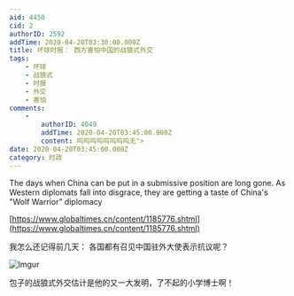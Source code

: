 ```yaml
---
aid: 4450
cid: 2
authorID: 2592
addTime: 2020-04-20T03:30:00.000Z
title: 坏球时报： 西方害怕中国的战狼式外交
tags:
    - 坏球
    - 战狼式
    - 时报
    - 外交
    - 害怕
comments:
    -
        authorID: 4049
        addTime: 2020-04-20T03:45:00.000Z
        content: 呜呜呜呜呜呜呜呜无">
date: 2020-04-20T03:45:00.000Z
category: 时政
---
```


The days when China can be put in a submissive position are long gone. As Western diplomats fall into disgrace, they are getting a taste of China's "Wolf Warrior" diplomacy

[https://www.globaltimes.cn/content/1185776.shtml](https://www.globaltimes.cn/content/1185776.shtml)

我怎么还记得前几天： 各国都有召见中国驻外大使表示抗议呢？

![Imgur](https://i.imgur.com/Kp8JGRc.jpg)

包子的战狼式外交估计是他的又一大发明，了不起的小学博士啊！
